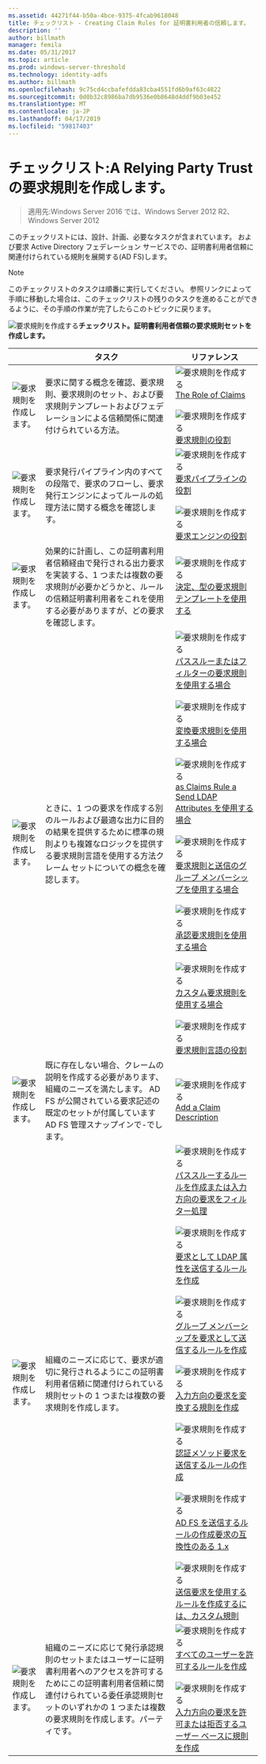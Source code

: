 ```yaml
---
ms.assetid: 44271f44-b50a-4bce-9375-4fcab9618048
title: チェックリスト - Creating Claim Rules for 証明書利用者の信頼します。
description: ''
author: billmath
manager: femila
ms.date: 05/31/2017
ms.topic: article
ms.prod: windows-server-threshold
ms.technology: identity-adfs
ms.author: billmath
ms.openlocfilehash: 9c75cd4ccbafefdda83cba4551fd6b9af63c4822
ms.sourcegitcommit: 0d0b32c8986ba7db9536e0b8648d4ddf9b03e452
ms.translationtype: MT
ms.contentlocale: ja-JP
ms.lasthandoff: 04/17/2019
ms.locfileid: "59817403"
---
```

# <a name="checklist-creating-claim-rules-for-a-relying-party-trust"></a>チェックリスト:A Relying Party Trust の要求規則を作成します。

>適用先:Windows Server 2016 では、Windows Server 2012 R2、Windows Server 2012

このチェックリストには、設計、計画、必要なタスクが含まれています。 および要求 Active Directory フェデレーション サービスでの、証明書利用者信頼に関連付けられている規則を展開する\(AD FS\)します。  
  
> [!NOTE]  
> このチェックリストのタスクは順番に実行してください。 参照リンクによって手順に移動した場合は、このチェックリストの残りのタスクを進めることができるように、その手順の作業が完了したらこのトピックに戻ります。  
  
![要求規則を作成する](media/2b05dce3-938f-4168-9b8f-1f4398cbdb9b.gif)**チェックリスト。証明書利用者信頼の要求規則セットを作成します。**  
  
||タスク|リファレンス|  
|-|--------|-------------|  
|![要求規則を作成します。](media/icon_checkboxo.gif)|要求に関する概念を確認、要求規則、要求規則のセット、および要求規則テンプレートおよびフェデレーションによる信頼関係に関連付けられている方法。|![要求規則を作成する](media/faa393df-4856-4431-9eda-4f4e5be72a90.gif)[The Role of Claims](../../ad-fs/technical-reference/The-Role-of-Claims.md)<br /><br />![要求規則を作成する](media/faa393df-4856-4431-9eda-4f4e5be72a90.gif)[要求規則の役割](../../ad-fs/technical-reference/The-Role-of-Claim-Rules.md)|  
|![要求規則を作成します。](media/icon_checkboxo.gif)|要求発行パイプライン内のすべての段階で、要求のフローし、要求発行エンジンによってルールの処理方法に関する概念を確認します。|![要求規則を作成する](media/faa393df-4856-4431-9eda-4f4e5be72a90.gif)[要求パイプラインの役割](../../ad-fs/technical-reference/The-Role-of-the-Claims-Pipeline.md)<br /><br />![要求規則を作成する](media/faa393df-4856-4431-9eda-4f4e5be72a90.gif)[要求エンジンの役割](../../ad-fs/technical-reference/The-Role-of-the-Claims-Engine.md)|  
|![要求規則を作成します。](media/icon_checkboxo.gif)|効果的に計画し、この証明書利用者信頼経由で発行される出力要求を実装する、1 つまたは複数の要求規則が必要かどうかと、ルールの信頼証明書利用者をこれを使用する必要がありますが、どの要求を確認します。|![要求規則を作成する](media/faa393df-4856-4431-9eda-4f4e5be72a90.gif)[決定、型の要求規則テンプレートを使用する](../../ad-fs/technical-reference/Determine-the-Type-of-Claim-Rule-Template-to-Use.md)|  
|![要求規則を作成します。](media/icon_checkboxo.gif)|ときに、1 つの要求を作成する別のルールおよび最適な出力に目的の結果を提供するために標準の規則よりも複雑なロジックを提供する要求規則言語を使用する方法クレーム セットについての概念を確認します。|![要求規則を作成する](media/faa393df-4856-4431-9eda-4f4e5be72a90.gif)[パススルーまたはフィルターの要求規則を使用する場合](../../ad-fs/technical-reference/When-to-Use-a-Pass-Through-or-Filter-Claim-Rule.md)<br /><br />![要求規則を作成する](media/faa393df-4856-4431-9eda-4f4e5be72a90.gif)[変換要求規則を使用する場合](../../ad-fs/technical-reference/When-to-Use-a-Transform-Claim-Rule.md)<br /><br />![要求規則を作成する](media/faa393df-4856-4431-9eda-4f4e5be72a90.gif)[as Claims Rule a Send LDAP Attributes を使用する場合](../../ad-fs/technical-reference/When-to-Use-a-Send-LDAP-Attributes-as-Claims-Rule.md)<br /><br />![要求規則を作成する](media/faa393df-4856-4431-9eda-4f4e5be72a90.gif)[要求規則と送信のグループ メンバーシップを使用する場合](../../ad-fs/technical-reference/When-to-Use-a-Send-Group-Membership-as-a-Claim-Rule.md)<br /><br />![要求規則を作成する](media/faa393df-4856-4431-9eda-4f4e5be72a90.gif)[承認要求規則を使用する場合](../../ad-fs/technical-reference/When-to-Use-an-Authorization-Claim-Rule.md)<br /><br />![要求規則を作成する](media/faa393df-4856-4431-9eda-4f4e5be72a90.gif)[カスタム要求規則を使用する場合](../../ad-fs/technical-reference/When-to-Use-a-Custom-Claim-Rule.md)<br /><br />![要求規則を作成する](media/faa393df-4856-4431-9eda-4f4e5be72a90.gif)[要求規則言語の役割](../../ad-fs/technical-reference/The-Role-of-the-Claim-Rule-Language.md)|  
|![要求規則を作成します。](media/icon_checkboxo.gif)|既に存在しない場合、クレームの説明を作成する必要があります、組織のニーズを満たします。 AD FS が公開されている要求記述の既定のセットが付属しています AD FS 管理スナップインで\-でします。|![要求規則を作成する](media/15dd35b6-6cc6-421f-93f8-7109920e7144.gif)[Add a Claim Description](../../ad-fs/operations/Add-a-Claim-Description.md)|  
|![要求規則を作成します。](media/icon_checkboxo.gif)|組織のニーズに応じて、要求が適切に発行されるようにこの証明書利用者信頼に関連付けられている規則セットの 1 つまたは複数の要求規則を作成します。|![要求規則を作成する](media/15dd35b6-6cc6-421f-93f8-7109920e7144.gif)[パススルーするルールを作成または入力方向の要求をフィルター処理](../../ad-fs/operations/Create-a-Rule-to-Pass-Through-or-Filter-an-Incoming-Claim.md)<br /><br />![要求規則を作成する](media/15dd35b6-6cc6-421f-93f8-7109920e7144.gif)[要求として LDAP 属性を送信するルールを作成](../../ad-fs/operations/Create-a-Rule-to-Send-LDAP-Attributes-as-Claims.md)<br /><br />![要求規則を作成する](media/15dd35b6-6cc6-421f-93f8-7109920e7144.gif)[グループ メンバーシップを要求として送信するルールを作成](../../ad-fs/operations/Create-a-Rule-to-Send-Group-Membership-as-a-Claim.md)<br /><br />![要求規則を作成する](media/15dd35b6-6cc6-421f-93f8-7109920e7144.gif)[入力方向の要求を変換する規則を作成](../../ad-fs/operations/Create-a-Rule-to-Transform-an-Incoming-Claim.md)<br /><br />![要求規則を作成する](media/15dd35b6-6cc6-421f-93f8-7109920e7144.gif)[認証メソッド要求を送信するルールの作成](../../ad-fs/operations/Create-a-Rule-to-Send-an-Authentication-Method-Claim.md)<br /><br />![要求規則を作成する](media/15dd35b6-6cc6-421f-93f8-7109920e7144.gif)[AD FS を送信するルールの作成要求の互換性のある 1.x](../../ad-fs/operations/Create-a-Rule-to-Send-an-AD-FS-1x-Compatible-Claim.md)<br /><br />![要求規則を作成する](media/15dd35b6-6cc6-421f-93f8-7109920e7144.gif)[送信要求を使用するルールを作成するには、カスタム規則](../../ad-fs/operations/Create-a-Rule-to-Send-Claims-Using-a-Custom-Rule.md)|  
|![要求規則を作成します。](media/icon_checkboxo.gif)|組織のニーズに応じて発行承認規則のセットまたはユーザーに証明書利用者へのアクセスを許可するためにこの証明書利用者信頼に関連付けられている委任承認規則セットのいずれかの 1 つまたは複数の要求規則を作成します。パーティです。|![要求規則を作成する](media/15dd35b6-6cc6-421f-93f8-7109920e7144.gif)[すべてのユーザーを許可するルールを作成](../../ad-fs/operations/Create-a-Rule-to-Permit-All-Users.md)<br /><br />![要求規則を作成する](media/15dd35b6-6cc6-421f-93f8-7109920e7144.gif)[入力方向の要求を許可または拒否するユーザー ベースに規則を作成](../../ad-fs/operations/Create-a-Rule-to-Permit-or-Deny-Users-Based-on-an-Incoming-Claim.md)|  
